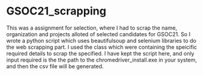 # GSOC21_scrapping
This was a assignment for selection, where I had to scrap the name, organization and projects alloted of selected candidates for GSOC21. So I wrote a python script which uses beautifulsoup and selenium libraries to do the web scrapping part. I used the class which were containing the speicific required details to scrap the specified. I have kept the script here, and only input required is the the path to the chromedriver_install.exe in your system, and then the csv file will be generated.

